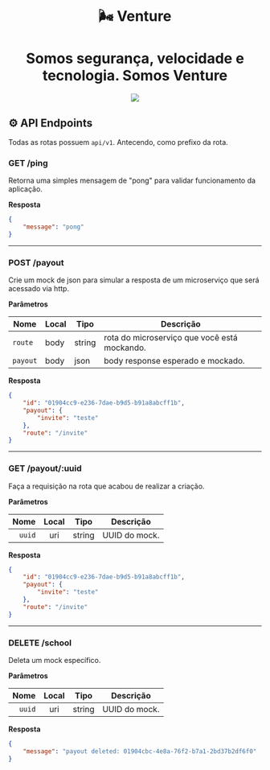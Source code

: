 <h1 align="center"> 🌬️ Venture </h1>

<h1 align="center"> Somos segurança, velocidade e tecnologia. Somos Venture </h1>

<p align="center">
  <img src="https://i.imgur.com/yieDOSJ.png"/>
</p>

## ⚙️ API Endpoints

Todas as rotas possuem `api/v1`. Antecendo, como prefixo da rota.

### GET /ping

Retorna uma simples mensagem de "pong" para validar funcionamento da aplicação.

**Resposta**

```json
{
    "message": "pong"
}
```
---

### POST /payout

Crie um mock de json para simular a resposta de um microserviço que será acessado via http.

**Parâmetros**

| Nome     | Local | Tipo   | Descrição            |
|----------|-------|--------|----------------------|
| `route`     | body  | string   | rota do microserviço que você está mockando.        |
| `payout`   | body  | json | body response esperado e mockado.      |


**Resposta**

```json
{
    "id": "01904cc9-e236-7dae-b9d5-b91a8abcff1b",
    "payout": {
        "invite": "teste"
    },
    "route": "/invite"
}
```

---

### GET /payout/:uuid

Faça a requisição na rota que acabou de realizar a criação.

**Parâmetros**

| Nome | Local | Tipo | Descrição
|-------------:|:--------:|:-------:| --- |
| `uuid` | uri | string  | UUID do mock. |     

**Resposta**

```json
{
    "id": "01904cc9-e236-7dae-b9d5-b91a8abcff1b",
    "payout": {
        "invite": "teste"
    },
    "route": "/invite"
}
```

---

### DELETE /school

Deleta um mock específico.

**Parâmetros**

| Nome | Local | Tipo | Descrição
|-------------:|:--------:|:-------:| --- |
| `uuid` | uri | string  | UUID do mock. |  

**Resposta**

```json
{
    "message": "payout deleted: 01904cbc-4e8a-76f2-b7a1-2bd37b2df6f0"
}
```

   